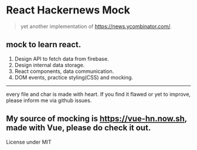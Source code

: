 # React Hackernews Mock
> yet another implementation of https://news.ycombinator.com/.

## mock to learn react.

1. Design API to fetch data from firebase.
2. Design internal data storage.
3. React components, data communication.
4. DOM events, practice styling(CSS) and mocking.

---
every file and char is made with heart. If you find it flawed or yet to improve, please inform me via github issues. 

My source of mocking is https://vue-hn.now.sh, made with Vue, please do check it out.
---
License under MIT